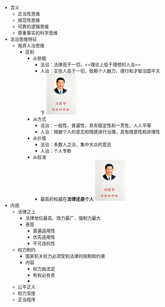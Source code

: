 - 含义
	- 正当性思维
	- 规范性思维
	- 可靠的逻辑思维
	- 尊重事实的科学思维
- 法治思维特征
	- 抛弃人治思维
		- 区别
			- 从依据
				- 法治：法律高于一切，==理论上低于理想的人治==
				- 人治：主张人高于一切，依赖个人魅力、德行和才智治国平天下
				  ![image.png](../assets/image_1630931750785_0.png)
			- 从方式
				- 法治：一般性、普遍性，具有稳定性和一贯性，人人平等
				- 人治：根据个人的意志和情感进行治理，具有随意性和非理性
			- 从价值
				- 法治：多数人之治，集中大众的意志
				- 人治：个人专断
			- 从标准
				- 最高的权威在**法律还是个人**
				  ![image.png](../assets/image_1630931750785_0.png)
- 内涵
	- 法律之上
		- 法律地位最高、效力最广、强制力最大
		- 表现
			- 普遍适用性
			- 优先适用性
			- 不可违抗性
	- 权力制约
		- 国家机关权力必须受到法律的规制和约束
		- 内容
			- 权力由法定
			- 有权必有责
			-
	- 公平正义
	- 权力宝座
	- 正当程序
